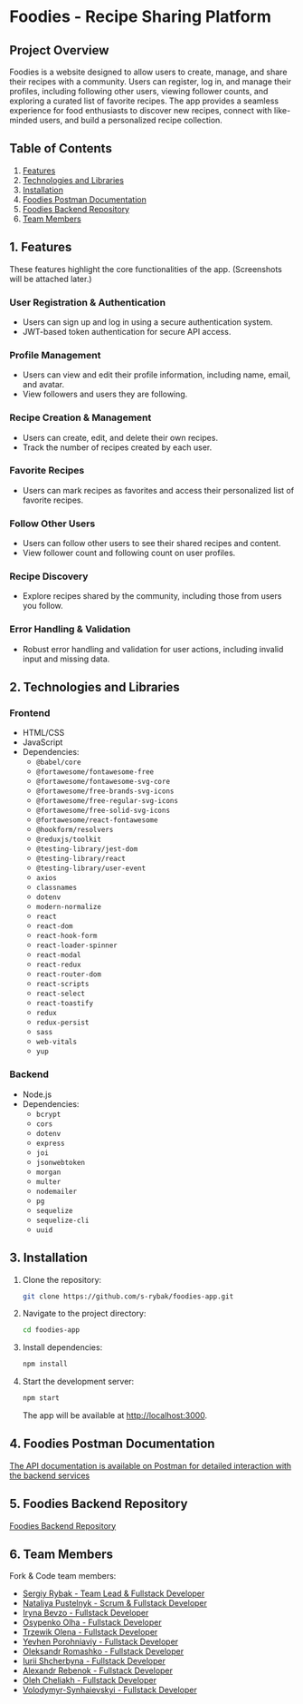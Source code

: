 # Foodies - Recipe Sharing Platform

## Project Overview

Foodies is a website designed to allow users to create, manage, and share their recipes with a community. Users can register, log in, and manage their profiles, including following other users, viewing follower counts, and exploring a curated list of favorite recipes. The app provides a seamless experience for food enthusiasts to discover new recipes, connect with like-minded users, and build a personalized recipe collection.

## Table of Contents

1. [Features](#features)
2. [Technologies and Libraries](#technologies-and-libraries)
3. [Installation](#installation)
4. [Foodies Postman Documentation](#foodies-postman-documentation)
5. [Foodies Backend Repository](#foodies-backend-repository)
6. [Team Members](#team-members)

## 1. Features

These features highlight the core functionalities of the app. (Screenshots will be attached later.)

### User Registration & Authentication

- Users can sign up and log in using a secure authentication system.
- JWT-based token authentication for secure API access.

### Profile Management

- Users can view and edit their profile information, including name, email, and avatar.
- View followers and users they are following.

### Recipe Creation & Management

- Users can create, edit, and delete their own recipes.
- Track the number of recipes created by each user.

### Favorite Recipes

- Users can mark recipes as favorites and access their personalized list of favorite recipes.

### Follow Other Users

- Users can follow other users to see their shared recipes and content.
- View follower count and following count on user profiles.

### Recipe Discovery

- Explore recipes shared by the community, including those from users you follow.

### Error Handling & Validation

- Robust error handling and validation for user actions, including invalid input and missing data.

## 2. Technologies and Libraries

### Frontend

- HTML/CSS
- JavaScript
- Dependencies:
  - `@babel/core`
  - `@fortawesome/fontawesome-free`
  - `@fortawesome/fontawesome-svg-core`
  - `@fortawesome/free-brands-svg-icons`
  - `@fortawesome/free-regular-svg-icons`
  - `@fortawesome/free-solid-svg-icons`
  - `@fortawesome/react-fontawesome`
  - `@hookform/resolvers`
  - `@reduxjs/toolkit`
  - `@testing-library/jest-dom`
  - `@testing-library/react`
  - `@testing-library/user-event`
  - `axios`
  - `classnames`
  - `dotenv`
  - `modern-normalize`
  - `react`
  - `react-dom`
  - `react-hook-form`
  - `react-loader-spinner`
  - `react-modal`
  - `react-redux`
  - `react-router-dom`
  - `react-scripts`
  - `react-select`
  - `react-toastify`
  - `redux`
  - `redux-persist`
  - `sass`
  - `web-vitals`
  - `yup`

### Backend

- Node.js
- Dependencies:
  - `bcrypt`
  - `cors`
  - `dotenv`
  - `express`
  - `joi`
  - `jsonwebtoken`
  - `morgan`
  - `multer`
  - `nodemailer`
  - `pg`
  - `sequelize`
  - `sequelize-cli`
  - `uuid`

## 3. Installation

1. Clone the repository:
   ```bash
   git clone https://github.com/s-rybak/foodies-app.git
   ```
2. Navigate to the project directory:
   ```bash
   cd foodies-app
   ```
3. Install dependencies:
   ```bash
   npm install
   ```
4. Start the development server:

   ```bash
   npm start
   ```

   The app will be available at [http://localhost:3000](http://localhost:3000).

## 4. Foodies Postman Documentation

[The API documentation is available on Postman for detailed interaction with the backend services](https://www.postman.com/lunar-equinox-34533/team-4/documentation/w565zrf/foodies)

## 5. Foodies Backend Repository

[Foodies Backend Repository](https://github.com/s-rybak/foodies-backend)

## 6. Team Members

Fork & Code team members:

- [Sergiy Rybak - Team Lead & Fullstack Developer](https://github.com/s-rybak)
- [Nataliya Pustelnyk - Scrum & Fullstack Developer](https://github.com/nata87)
- [Iryna Bevzo - Fullstack Developer](https://github.com/BevzoI)
- [Osypenko Olha - Fullstack Developer](https://github.com/OlhaOs)
- [Trzewik Olena - Fullstack Developer](https://github.com/olita16)
- [Yevhen Porohniaviy - Fullstack Developer ](https://github.com/yevhenporohniaviy)
- [Oleksandr Romashko - Fullstack Developer](https://github.com/oleksandr-romashko)
- [Iurii Shcherbyna - Fullstack Developer](https://github.com/iamyurkas)
- [Alexandr Rebenok - Fullstack Developer](https://github.com/999Ralex999)
- [Oleh Cheliakh - Fullstack Developer](https://github.com/Oleh-Cheliakh)
- [Volodymyr-Synhaievskyi - Fullstack Developer](https://github.com/Volodymyr-Synhaievskyi)
